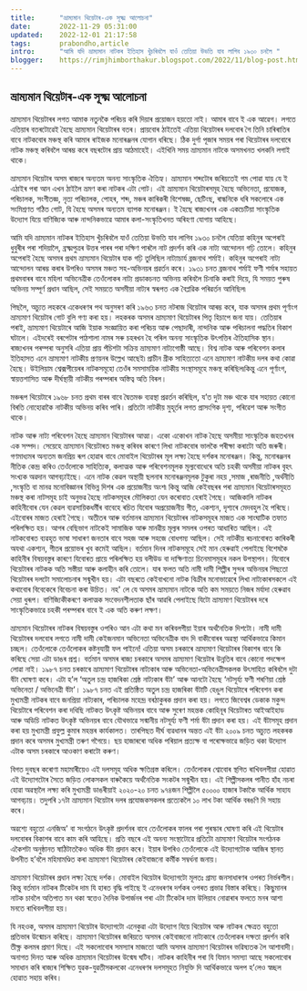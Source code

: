 ```yaml
---
title:		"ভ্ৰাম্যমান থিয়েটাৰ-এক সূক্ষ্ম আলোচনা"
date:		2022-11-29 05:31:00
updated:	2022-12-01 21:17:58
tags: 	    prabondho,article
intro:      "আমি যদি ভ্ৰাম্যমান নাটকৰ ইতিহাস খুঁচৰিবলৈ যাওঁ তেতিয়া উভতি যাব লাগিব ১৯৩০ চনলৈ "
blogger:	https://rimjhimborthakur.blogspot.com/2022/11/blog-post.html
---
```


## ভ্ৰাম্যমান থিয়েটাৰ-এক সূক্ষ্ম আলোচনা

ভ্ৰাম্যমান থিয়েটাৰৰ লগত আমাক নতুনকৈ পৰিচয় কৰি দিয়াৰ প্ৰয়োজন হয়তো নাই। আমাৰ বাবে ই এক আৱেগ। লগতে এতিয়াৰ বতৰটোৱেই হৈছে ভ্ৰাম্যমান থিয়েটাৰৰ বতৰ। প্ৰায়বোৰ ঠাইতেই এতিয়া থিয়েটাৰৰ দলবোৰ গৈ তিনি চাৰিৰাতিৰ বাবে নাটকবোৰ মঞ্চস্থ কৰি আমাৰ ৰাইজক মনোৰঞ্জনৰ যোগান ধৰিছে। ঠিক দুৰ্গা পূজাৰ সময়ৰ পৰা থিয়েটাৰৰ দলবোৰে নাটক মঞ্চস্থ কৰিবলৈ আৰম্ভ কৰে বছৰটোৰ প্ৰায় আঠমাহেই। এইখিনি সময় ভ্ৰাম্যমান নাটকে অসমখনত খলকনি লগাই থাকে।

ভ্ৰাম্যমান থিয়েটাৰ অসম ৰাজ্যৰ অন্যতম অনন্য সাংস্কৃতিক ঐতিহ্য। ভ্ৰাম্যমান শব্দটোৰ জৰিয়তেই গম পোৱা যায় যে ই এঠাইৰ পৰা আন এখন ঠাইলৈ ভ্ৰমণ কৰা নাটকৰ এটা গোট। এই ভ্ৰাম্যমান থিয়েটাৰসমূহ হৈছে অভিনেতা, প্ৰযোজক, পৰিচালক, সংগীতজ্ঞ, নৃত্য পৰিচালক, পোহৰ, শব্দ, মঞ্চৰ কাৰিকৰী বিশেষজ্ঞ, ছেটিংছ, ৰান্ধনিকে ধৰি সকলোৰে এক সংমিশ্ৰণত গঠিত গোট, যি হৈছে অসমৰ অন্যতম ব্যাপক মনোৰঞ্জন। ই হৈছে ৰাজ্যখনৰ এক একচেটিয়া সাংস্কৃতিক উদ্যোগ যিয়ে বাণিজ্যিক আৰু নান্দনিকভাৱে আমাৰ কলা-সংস্কৃতিখনত অৰিহণা যোগায় আহিছে।

আমি যদি ভ্ৰাম্যমান নাটকৰ ইতিহাস খুঁচৰিবলৈ যাওঁ তেতিয়া উভতি যাব লাগিব ১৯৩০ চনলৈ যেতিয়া কহিনুৰ অপেৰাই ধুবুৰীৰ পৰা শদিয়ালৈ, ব্ৰক্ষ্মপুত্ৰৰ উত্তৰ পাৰৰ পৰা দক্ষিণ পাৰলৈ নাট প্ৰদৰ্শন কৰি এক নাট্য আন্দোলন গঢ়ি তোলে। কহিনুৰ অপেৰাই হৈছে অসমৰ প্ৰথম ভ্ৰাম্যমান থিয়েটাৰ যাক গঢ়ি তুলিছিল নাট্যাচাৰ্য ব্ৰজনাথ শৰ্মাই। কহিনুৰ অপেৰাই নাট্য আন্দোলন আৰম্ভ কৰাৰ উপৰিও অসমৰ মঞ্চত সহ-অভিনয়ৰ প্ৰৱৰ্তন কৰে। ১৯৩১ চনত ব্রজনাথ শর্মাই ফণী শর্মাৰ সহায়ত প্রথমবাৰৰ বাবে মহিলা অভিনেত্রীক তেওঁলোকৰ নাট্য প্রডাকচনত অভিনয় কৰিবলৈ চিনাকি কৰাই দিয়ে, যি সময়ত পুৰুষ অভিনয় সম্পূর্ণ প্রধান আছিল, সেই সময়তে অসমীয়া নাট্যৰ স্বৰূপত এক বৈপ্লৱিক পৰিৱৰ্তন আনিছিল৷

পিছলৈ, অচ্যুত লহকৰে একেধৰণৰ পথ অনুসৰণ কৰি ১৯৬৩ চনত নটৰাজ থিয়েটাৰ আৰম্ভ কৰে, যাক অসমৰ প্ৰথম পূৰ্ণাংগ ভ্ৰাম্যমাণ থিয়েটাৰ গোট বুলি গণ্য কৰা হয়। লহকৰক অসমৰ ভ্ৰাম্যমাণ থিয়েটাৰৰ পিতৃ হিচাপে জনা যায়। তেতিয়াৰ পৰাই, ভ্ৰাম্যমাণ থিয়েটাৰে আজি ইয়াক সংজ্ঞায়িত কৰা পৰিচয় আৰু পেছাদাৰী, নান্দনিক আৰু পৰিচালনা পদ্ধতিৰ বিকাশ ঘটালে। এইদৰেই বৰপেটাৰ পাঠশালা নামৰ সৰু চহৰখন হৈ পৰিল অনন্য সাংস্কৃতিক উৎপত্তিৰ ঐতিহাসিক স্থান। ৰাজ্যখনৰ পৰম্পৰা অনুসৰি এতিয়া প্ৰায় পঁচিশটা সক্ৰিয় ভ্ৰাম্যমাণ নাট্যগোষ্ঠী আছে। বিশ্ব নাটক আৰু পৰিবেশন কলাৰ ইতিহাসত এনে ভ্ৰাম্যমাণ নাটকীয় প্ৰণয়নৰ উল্লেখ আছেই৷ প্ৰাচীন গ্ৰীক সাহিত্যতো এনে ভ্ৰাম্যমাণ নাটকীয় দলৰ কথা কোৱা হৈছে। উইলিয়াম শ্বেক্সপীয়েৰৰ নাটকসমূহো তেওঁৰ সমসাময়িক নাটকীয় সংস্থাসমূহে মঞ্চস্থ কৰিছিল৷কিন্তু এনে পূৰ্ণাংগ, স্বায়ত্তশাসিত আৰু দীৰ্ঘস্থায়ী নাটকীয় পৰম্পৰাৰ অস্তিত্ব অতি বিৰল।

মঞ্চৰূপ থিয়েটাৰে ১৯৬৮ চনত প্ৰথম বাৰৰ বাবে দ্বৈতমঞ্চ ব্যৱস্থা প্ৰৱৰ্তন কৰিছিল, য’ত  দুটা মঞ্চ থাকে  যাৰ সহায়ত কোনো বিৰতি নোহোৱাকৈ নাটকীয় অভিনয় কৰিব পাৰি। প্ৰতিটো নাটকীয় মুহূৰ্তৰ লগত প্ৰাসংগিক দৃশ্য, পৰিৱেশ আৰু সংগীত থাকে।

নাটক আৰু নাট্য পৰিবেশন হৈছে ভ্ৰাম্যমান থিয়েটাৰৰ আত্মা। একো একোখন নাটক হৈছে অসমীয়া সাংস্কৃতিক জহতখনৰ এক সম্পদ। সেয়েহে ভ্ৰাম্যমান থিয়েটাৰত মঞ্চস্থ কৰিবৰ কাৰণে লিখা নাটকবোৰ ভালকৈ পৰীক্ষা কৰাটো অতি জৰুৰী। গণমাধ্যমৰ অন্যতম জনপ্ৰিয় ৰূপ হোৱাৰ বাবে মোবাইল থিয়েটাৰৰ মূল লক্ষ্য হৈছে দৰ্শকৰ মনোৰঞ্জন। কিন্তু, মনোৰঞ্জনৰ নীতিক কেন্দ্ৰ কৰিও তেওঁলোকে সাহিত্যিক, কলাত্মক আৰু পৰিবেশনমূলক মূল্যবোধেৰে অতি চহকী অসমীয়া নাটকৰ বৃহৎ সংখ্যক অৱদান আগবঢ়াইছে। এনে নাটক কেৱল অস্থায়ী ছলনাৰ মনোৰঞ্জনমূলক টুকুৰা নহয় ,সমাজ ,ৰাজনীতি ,অৰ্থনীতি ,সংস্কৃতি বা মানৱ মনোবিজ্ঞানৰ বিভিন্ন দিশৰ এক প্ৰয়োজনীয় অংশ৷ কিন্তু আজি কেইবছৰৰ পৰা ভ্ৰাম্যমান থিয়েটাৰসমূহত মঞ্চস্থ কৰা নাটসমূহ চাই অনুভৱ হৈছে নাটকসমূহৰ মৌলিকতা যেন কৰোবাত হেৰাই গৈছে। আজিকালি নাটকৰ কাহিনীবোৰ যেন কেৱল ব্যৱসায়িকধৰ্মীৰ বাবেহে ৰচিত যিবোৰ অপ্ৰয়োজনীয় গীত, একশ্যন, দৃশ্যৰে মেদবহুল হৈ পৰিছে। এইবোৰৰ মাজত হেৰাই গৈছে। অতীতৰ আৰু বৰ্তমানৰ ভ্ৰাম্যমান থিয়েটাৰৰ নাটকসমূহৰ মাজত এক সাংঘাটিক তফাত পৰিলক্ষিত হয়। আগৰ বেছিভাগ নাটকেই সামাজিক আৰু মানৱীয় মূল্যৰ সমলৰ ওপৰত আধাৰিত আছিল। এই নাটকবোৰত ব্যৱহৃত ভাষা সাধাৰণ জনতাৰ বাবে সহজ আৰু সহজে বোধগম্য আছিল। সেই নাটকীয় ৰচনাবোৰত কাৰিকৰী অযথা একশ্যন, গীতৰ প্ৰয়োভৰ খুব কমেই আছিল। বৰ্তমান দিনৰ নাটকসমূহে সেই মান হেৰুৱাই পেলাইছে বিশেষকৈ কাহিনীৰ বিষয়বস্তুৰ কাৰণে যিবোৰত প্ৰায়ে পৰিলক্ষিত হয় বলীউড বা দাক্ষিণাত্য চিনেমাসমূহৰ নকল উপস্থাপন। যিবোৰে থিয়েটাৰৰ নাটকক অতি সস্তীয়া আৰু কলাহীন কৰি তোলে। যাৰ ফলত অতি নামী দামী শিল্পীৰ সুন্দৰ অভিনয়ৰ পিছতো থিয়েটাৰৰ দলটো সমালোচনাৰ সন্মুখীন হয়। এটা বছৰতে কেইবাখনো নাটক বিক্ৰীৰ মনোভাৱেৰে লিখা নাট্যকাৰসকলে এই কথাবোৰ বিবেকেৰে বিবেচনা কৰা উচিত। নহ' লে যে অসমৰ ভ্ৰাম্যমান নাটকে অতি কম সময়তে নিজৰ মৰ্যাদা হেৰুৱাব সেয়া ধুৰূপ। বাণিজ্যিকীকৰণে কলাত্মক সংবেদনশীলতাক ছাঁৰ আৱৰি পেলাইছে যিটো ভ্ৰাম্যমাণ থিয়েটাৰৰ দৰে সাংস্কৃতিকভাৱে চহকী পৰম্পৰাৰ বাবে ই এক অতি কৰুণ লক্ষণ।

ভ্ৰাম্যমান থিয়েটাৰৰ নাটকৰ বিষয়বস্তুৰ ওপৰিও আন এটা কথা মন কৰিবলগীয়া ইয়াৰ অৰ্থনৈতিক দিশটো। নামী দামী থিয়েটাৰৰ দলবোৰ লগতে নামী দামী কেইজনমান অভিনেতা অভিনেত্ৰীক বাদ দি বাকীবোৰৰ অৱস্থা আৰ্থিকভাৱে কিমান চচ্ছল। তেওঁলোকে তেওঁলোকৰ কষ্টনুযায়ী ফল পাইনে! এতিয়া অসম চৰকাৰে ভ্ৰাম্যমাণ থিয়েটাৰৰ বিকাশৰ বাবে কি কৰিছে সেয়া এটা ডাঙৰ প্ৰশ্ন। বৰ্তমান অসমৰ ৰাজ্য চৰকাৰে অসমৰ ভ্ৰাম্যমাণ থিয়েটাৰ উন্নতিৰ বাবে কোনো পদক্ষেপ লোৱা নাই। ১৯৮৭ চনত চৰকাৰে ভ্ৰাম্যমাণ থিয়েটাৰৰ নাট্যকাৰ আৰু অভিনেতা-অভিনেত্ৰীসকলক উৎসাহিত কৰিবলৈ দুটা বঁটা ঘোষণা কৰে। এটা হ’ল ‘অতুল চন্দ্ৰ হাজৰিকা শ্ৰেষ্ঠ নাট্যকাৰ বঁটা’ আৰু আনটো হৈছে ‘নটসূৰ্য্য ফণী শৰণিয়া শ্ৰেষ্ঠ অভিনেতা / অভিনেত্ৰী বঁটা’। ১৯৮৭ চনত এই প্ৰতিষ্ঠিত অতুল চন্দ্ৰ হাজৰিকা বঁটাটি হেঙুল থিয়েটাৰে পৰিবেশন কৰা মুখ্যমন্ত্ৰী নাটকৰ বাবে জনপ্ৰিয়া নাট্যকাৰ, পৰিচালক মহেন্দ্ৰ বৰঠাকুৰক প্ৰদান কৰা হয়। লগতে জিবেশ্বৰ ডেকাক মকুন্দ থিয়েটাৰে পৰিবেশন কৰা দধিছি নাটকত উৎকৃষ্ট অভিনয়ৰ বাবে আৰু সুৰেণ মহন্তক কোহিনূৰ থিয়েটাৰত আইআইহাড আৰু অডিচি নাটকত উৎকৃষ্ট অভিনয়ৰ বাবে যৌথভাৱে সন্মানীয় নটসূৰ্য্য ফণী শৰ্মা বঁটা প্ৰদান কৰা হয়। এই বঁটাসমূহ প্ৰদান কৰা হয় মুখ্যমন্ত্ৰী প্ৰফুল্ল কুমাৰ মহন্তৰ কাৰ্যকালত। তাৰপিছত দীৰ্ঘ ব্যৱধানৰ অন্তত এই বঁটা ২০০৯ চনত অচ্যুত লহকৰক প্ৰদান কৰে অসমৰ মুখ্যমন্ত্ৰী তৰুণ গগৈয়ে। ছয় হাজাৰৰো অধিক পৰিয়াল প্ৰত্যক্ষ বা পৰোক্ষভাৱে জড়িত থকা উদ্যোগ এটাক অসম চৰকাৰে আওকাণ কৰাটো কৰুণ।

বিগত দুবছৰ কৰোণা মহামাৰীয়েও এই দলসমূহ অধিক ক্ষতিগ্ৰস্ত কৰিলে। তেওঁলোকৰ শ্বোবোৰ স্থগিত ৰাখিবলগীয়া হোৱাত এই উদ্যোগটোৰ সৈতে জড়িত লোকসকল বাৰুকৈয়ে অৰ্থনৈতিক সংকটৰ সন্মুখীন হয়। এই শিল্পীসকলৰ পানীত হাঁহ নচৰা হোৱা অৱস্থালৈ লক্ষ্য কৰি মুখ্যমন্ত্ৰী ডাঙৰীয়াই ২০২০-২০ চনত ৯৭৪জন শিল্পীলৈ ৫০০০০ হাজাৰ টকাকৈ আৰ্থিক সাহায আগবঢ়ায়। তদুপৰি ১৭টা ভ্ৰাম্যমান থিয়েটাৰ দলৰ প্ৰযোজকসকলৰ প্ৰত্যেকলৈ ১০ লাখ টকা আৰ্থিক বৰঙণি দি সহায় কৰে।

অৱশ্যে বহুতো এনজিঅ' বা সংগঠনে উৎকৃষ্ট প্ৰদৰ্শনৰ বাবে তেওঁলোকৰ ফালৰ পৰা পুৰস্কাৰ ঘোষণা কৰি এই থিয়েটাৰ দলবোৰৰ বিকাশৰ বাবে কাম কৰি আহিছে। প্ৰতি বছৰে এই অনন্য সংস্থাটোৱে প্ৰতিটো ভ্ৰাম্যমাণ থিয়েটাৰ সংগঠনক একৈশটা অনুষ্ঠানত ষাঠিটাতকৈও অধিক বঁটা প্ৰদান কৰে। ইয়াৰ উপৰিও তেওঁলোকে এই উদ্যোগটোক আজিৰ স্থানত উপনীত হ’বলৈ মহিমামণ্ডিত কৰা ভ্ৰাম্যমাণ থিয়েটাৰৰ কেইবাজনো কৰ্মীক সম্বৰ্ধনা জনায়।

ভ্ৰাম্যমাণ থিয়েটাৰৰ প্ৰধান লক্ষ্য হৈছে দৰ্শক। মোবাইল থিয়েটাৰ উদ্যোগটো মূলতঃ গ্ৰাম্য জনসাধাৰণৰ ওপৰত নিৰ্ভৰশীল। কিন্তু বৰ্তমান নাটকৰ টিকেটৰ দাম যি হাৰত বৃদ্ধি পাইছে ই এনেধৰণৰ দৰ্শকৰ ওপৰত প্ৰভাৱ বিস্তাৰ কৰিছে। কিছুমানৰ নাটক চাবলৈ অতিপাত মন থকা স্বত্তেও দৈনিক উপাৰ্জনৰ পৰা এটা টিকেটৰ দাম উলিয়াব নোৱাৰাৰ ফলতে মনৰ আশা মনতে ৰাখিবলগীয়া হয়।

যি নহওক, অসমৰ ভ্ৰাম্যমাণ থিয়েটাৰ উদ্যোগটো এনেকুৱা এটা উদ্যোগ যিয়ে থিয়েটাৰ আৰু নাটকৰ ক্ষেত্ৰত বহুতো প্ৰতিভাৰ উন্মোচন কৰিছে। ভ্ৰাম্যমাণ থিয়েটাৰৰ জৰিয়তে অসমৰ কেইবাজনো নাট্যকাৰে তেওঁলোকৰ দক্ষতা প্ৰদৰ্শন কৰি তীক্ষ্ণ কলমৰ প্ৰমাণ দিছে। এই সকলোবোৰ সমস্যাৰ মাজতো আমি অসমৰ ভ্ৰাম্যমাণ থিয়েটাৰৰ ভৱিষ্যতক লৈ আশাবাদী। অনাগত দিনত আৰু অধিক ভ্ৰাম্যমান থিয়েটাৰৰ উন্মেষ ঘটিব। নাটকৰ কাহিনীৰ পৰা যি যিমান সমস্যা আছে সকলোবোৰ সমাধান কৰি ৰাজ্যৰ শিক্ষিত যুৱক-যুৱতীসকলকো এনেধৰণৰ দলসমূহত নিযুক্তি দি আৰ্থিকভাৱে অলপ হ’লেও স্বচ্ছল হোৱাত সহায় কৰিব।